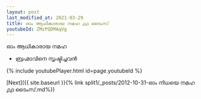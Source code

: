 ```yaml
---
layout: post
last_modified_at: 2021-03-29
title: ഓം ആധികാരായ നമഹ ൧൧ ടൈംസ്
youtubeId: ZMzPQDMAqVg
---
```

 
 
 ഓം ആധികാരായ നമഹ 
 
 -  ബ്രഹ്മാവിനെ സൃഷ്ടിച്ചവൻ 
 
  
 
  
 
 
 
 
 
 


{% include youtubePlayer.html id=page.youtubeId %}
 
[Next]({{ site.baseurl }}{% link  split1/_posts/2012-10-31-ഓം നിധയെ നമഹ ൧൧ ടൈംസ്.md%})
 
